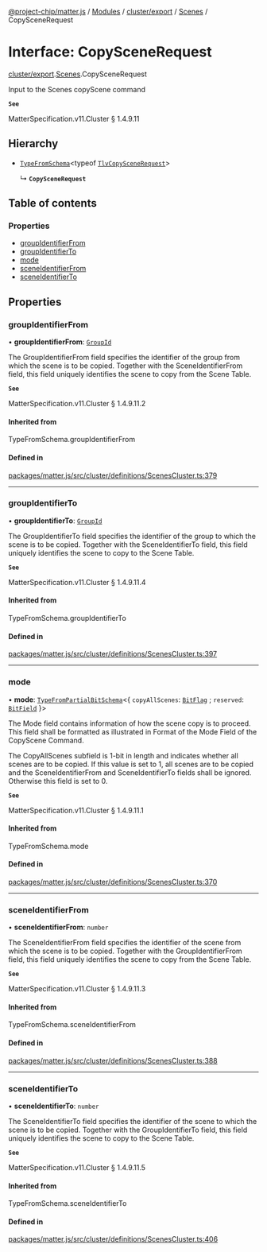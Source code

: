 [@project-chip/matter.js](../README.md) / [Modules](../modules.md) / [cluster/export](../modules/cluster_export.md) / [Scenes](../modules/cluster_export.Scenes.md) / CopySceneRequest

# Interface: CopySceneRequest

[cluster/export](../modules/cluster_export.md).[Scenes](../modules/cluster_export.Scenes.md).CopySceneRequest

Input to the Scenes copyScene command

**`See`**

MatterSpecification.v11.Cluster § 1.4.9.11

## Hierarchy

- [`TypeFromSchema`](../modules/tlv_export.md#typefromschema)\<typeof [`TlvCopySceneRequest`](../modules/cluster_export.Scenes.md#tlvcopyscenerequest)\>

  ↳ **`CopySceneRequest`**

## Table of contents

### Properties

- [groupIdentifierFrom](cluster_export.Scenes.CopySceneRequest.md#groupidentifierfrom)
- [groupIdentifierTo](cluster_export.Scenes.CopySceneRequest.md#groupidentifierto)
- [mode](cluster_export.Scenes.CopySceneRequest.md#mode)
- [sceneIdentifierFrom](cluster_export.Scenes.CopySceneRequest.md#sceneidentifierfrom)
- [sceneIdentifierTo](cluster_export.Scenes.CopySceneRequest.md#sceneidentifierto)

## Properties

### groupIdentifierFrom

• **groupIdentifierFrom**: [`GroupId`](../modules/datatype_export.md#groupid)

The GroupIdentifierFrom field specifies the identifier of the group from which the scene is to be copied.
Together with the SceneIdentifierFrom field, this field uniquely identifies the scene to copy from the Scene
Table.

**`See`**

MatterSpecification.v11.Cluster § 1.4.9.11.2

#### Inherited from

TypeFromSchema.groupIdentifierFrom

#### Defined in

[packages/matter.js/src/cluster/definitions/ScenesCluster.ts:379](https://github.com/project-chip/matter.js/blob/5f71eedebdb9fa54338bde320c311bb359b7455d/packages/matter.js/src/cluster/definitions/ScenesCluster.ts#L379)

___

### groupIdentifierTo

• **groupIdentifierTo**: [`GroupId`](../modules/datatype_export.md#groupid)

The GroupIdentifierTo field specifies the identifier of the group to which the scene is to be copied.
Together with the SceneIdentifierTo field, this field uniquely identifies the scene to copy to the Scene
Table.

**`See`**

MatterSpecification.v11.Cluster § 1.4.9.11.4

#### Inherited from

TypeFromSchema.groupIdentifierTo

#### Defined in

[packages/matter.js/src/cluster/definitions/ScenesCluster.ts:397](https://github.com/project-chip/matter.js/blob/5f71eedebdb9fa54338bde320c311bb359b7455d/packages/matter.js/src/cluster/definitions/ScenesCluster.ts#L397)

___

### mode

• **mode**: [`TypeFromPartialBitSchema`](../modules/schema_export.md#typefrompartialbitschema)\<\{ `copyAllScenes`: [`BitFlag`](../modules/schema_export.md#bitflag) ; `reserved`: [`BitField`](../modules/schema_export.md#bitfield)  }\>

The Mode field contains information of how the scene copy is to proceed. This field shall be formatted as
illustrated in Format of the Mode Field of the CopyScene Command.

The CopyAllScenes subfield is 1-bit in length and indicates whether all scenes are to be copied. If this
value is set to 1, all scenes are to be copied and the SceneIdentifierFrom and SceneIdentifierTo fields
shall be ignored. Otherwise this field is set to 0.

**`See`**

MatterSpecification.v11.Cluster § 1.4.9.11.1

#### Inherited from

TypeFromSchema.mode

#### Defined in

[packages/matter.js/src/cluster/definitions/ScenesCluster.ts:370](https://github.com/project-chip/matter.js/blob/5f71eedebdb9fa54338bde320c311bb359b7455d/packages/matter.js/src/cluster/definitions/ScenesCluster.ts#L370)

___

### sceneIdentifierFrom

• **sceneIdentifierFrom**: `number`

The SceneIdentifierFrom field specifies the identifier of the scene from which the scene is to be copied.
Together with the GroupIdentifierFrom field, this field uniquely identifies the scene to copy from the Scene
Table.

**`See`**

MatterSpecification.v11.Cluster § 1.4.9.11.3

#### Inherited from

TypeFromSchema.sceneIdentifierFrom

#### Defined in

[packages/matter.js/src/cluster/definitions/ScenesCluster.ts:388](https://github.com/project-chip/matter.js/blob/5f71eedebdb9fa54338bde320c311bb359b7455d/packages/matter.js/src/cluster/definitions/ScenesCluster.ts#L388)

___

### sceneIdentifierTo

• **sceneIdentifierTo**: `number`

The SceneIdentifierTo field specifies the identifier of the scene to which the scene is to be copied.
Together with the GroupIdentifierTo field, this field uniquely identifies the scene to copy to the Scene
Table.

**`See`**

MatterSpecification.v11.Cluster § 1.4.9.11.5

#### Inherited from

TypeFromSchema.sceneIdentifierTo

#### Defined in

[packages/matter.js/src/cluster/definitions/ScenesCluster.ts:406](https://github.com/project-chip/matter.js/blob/5f71eedebdb9fa54338bde320c311bb359b7455d/packages/matter.js/src/cluster/definitions/ScenesCluster.ts#L406)
